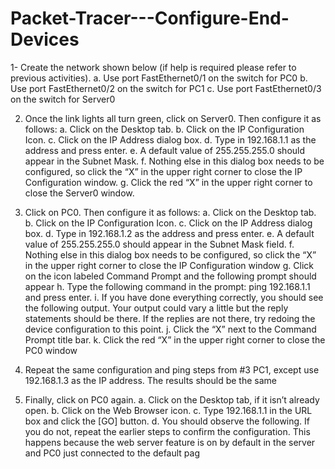# Packet-Tracer---Configure-End-Devices

1- Create the network shown below (if help is required please refer to previous activities).
a. Use port FastEthernet0/1 on the switch for PC0
b. Use port FastEthernet0/2 on the switch for PC1
c. Use port FastEthernet0/3 on the switch for Server0

2. Once the link lights all turn green, click on Server0. Then configure it as follows:
   a. Click on the Desktop tab.
   b. Click on the IP Configuration Icon.
   c. Click on the IP Address dialog box.
   d. Type in 192.168.1.1 as the address and press enter.
   e. A default value of 255.255.255.0 should appear in the Subnet Mask.
   f. Nothing else in this dialog box needs to be configured, so click the “X” in the upper right corner to 
     close the IP Configuration window.
   g. Click the red “X” in the upper right corner to close the Server0 window.
   
 3. Click on PC0. Then configure it as follows:
    a. Click on the Desktop tab.
    b. Click on the IP Configuration Icon.
    c. Click on the IP Address dialog box.
    d. Type in 192.168.1.2 as the address and press enter.
    e. A default value of 255.255.255.0 should appear in the Subnet Mask field.
    f. Nothing else in this dialog box needs to be configured, so click the “X” in the upper right corner to 
     close the IP Configuration window
    g. Click on the icon labeled Command Prompt and the following prompt should appear
    h. Type the following command in the prompt: ping 192.168.1.1 and press enter.
    i. If you have done everything correctly, you should see the following output. Your output could vary a little but the reply statements should be there. If the replies are not there, try redoing the device 
       configuration to this point.
    j. Click the “X” next to the Command Prompt title bar.
    k. Click the red “X” in the upper right corner to close the PC0 window
 4. Repeat the same configuration and ping steps from #3 PC1, except use 192.168.1.3 as the IP address. 
      The results should be the same
      
 5. Finally, click on PC0 again.
   a. Click on the Desktop tab, if it isn’t already open.
   b. Click on the Web Browser icon.
   c. Type 192.168.1.1 in the URL box and click the [GO] button.
   d. You should observe the following. If you do not, repeat the earlier steps to confirm the 
       configuration. This happens because the web server feature is on by default in the server and PC0 
       just connected to the default pag
